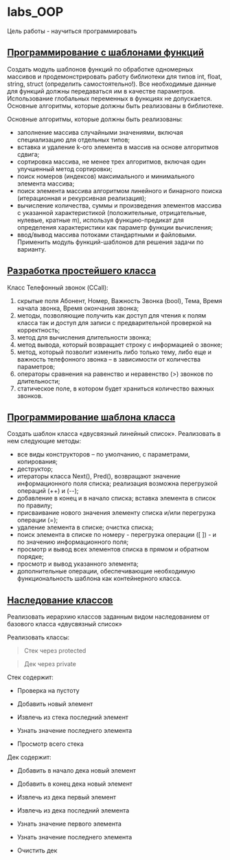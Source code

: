 # labs_OOP

Цель работы - научиться программировать

## [Программирование с шаблонами функций](https://github.com/Oktawn/labs_OOP/tree/labs_1)

Создать модуль шаблонов функций по обработке одномерных массивов и продемонстрировать работу библиотеки для типов int, float, string, struct (определить самостоятельно!). Все необходимые данные для функций должны передаваться им в качестве параметров. Использование глобальных переменных в функциях не допускается. 
Основные алгоритмы, которые должны быть реализованы в библиотеке.

Основные алгоритмы, которые должны быть реализованы:
* заполнение массива случайными значениями, включая специализацию для
отдельных типов;
* вставка и удаление k-ого элемента в массив на основе алгоритмов сдвига;
* сортировка массива, не менее трех алгоритмов, включая один
улучшенный метод сортировки;
* поиск номеров (индексов) максимального и минимального элемента
массива;
* поиск элемента массива алгоритмом линейного и бинарного поиска
(итерационная и рекурсивная реализация);
* вычисление количества, суммы и произведения элементов массива с
указанной характеристикой (положительные, отрицательные, нулевые,
кратные m), используя функцию-предикат для определения
характеристики как параметр функции вычисления;
* ввод/вывод массива потоками стандартными и файловыми.
Применить модуль функций-шаблонов для решения задачи по
варианту.


## [Разработка простейшего класса](https://github.com/Oktawn/labs_OOP/tree/labs_2)

Класс Телефонный звонок (CCall):

1) скрытые поля Абонент, Номер, Важность Звонка (bool), Тема, Время начала звонка, Время окончания звонка;
2) методы, позволяющие получить как доступ для чтения к полям класса
так и доступ для записи с предварительной проверкой на корректность;
3) метод для вычисления длительности звонка;
4) метод вывода, который возвращает строку с информацией о звонке;
5) метод, который позволит изменить либо только тему, либо еще и
важность телефонного звонка – в зависимости от количества параметров;
7) операторы сравнения на равенство и неравенство (>) звонков по длительности;
8) статическое поле, в котором будет храниться количество важных звонков.

## [Программирование шаблона класса](https://github.com/Oktawn/labs_OOP/tree/labs_3)

Создать шаблон класса «двусвязный линейный список». 
Реализовать в нем следующие методы:
* все виды конструкторов – по умолчанию, с параметрами,
копирования;
* деструктор;
* итераторы класса Next(), Pred(), возвращают значение
информационного поля списка; реализация возможна перегрузкой
операций (++) и (--);
* добавление в конец и в начало списка; вставка элемента в список по правилу;
* присваивание нового значения элементу списка и/или перегрузка операции (=);
* удаление элемента в списке; очистка списка;
* поиск элемента в списке по номеру - перегрузка операции ([ ]) - и по значению информационного поля;
* просмотр и вывод всех элементов списка в прямом и обратном порядке;
* просмотр и вывод указанного элемента;
* дополнительные операции, обеспечивающие необходимую функциональность шаблона как контейнерного класса.

## [Наследование классов](https://github.com/Oktawn/labs_OOP/tree/labs_4)

Реализовать иерархию классов заданным видом наследованием от базового класса «двусвязный список»

Реализовать классы:

> Стек через protected

> Дек через private

Стек содержит:

* Проверка на пустоту

* Добавить новый элемент
* Извлечь из стека последний элемент
* Узнать значение последнего элемента 
* Просмотр всего стека

Дек содержит:

* Добавить в начало дека новый элемент

* Добавить в конец дека новый элемент
* Извлечь из дека первый элемент
* Извлечь из дека последний элемента
* Узнать значение первого элемента 
* Узнать значение последнего элемента
* Очистить дек

